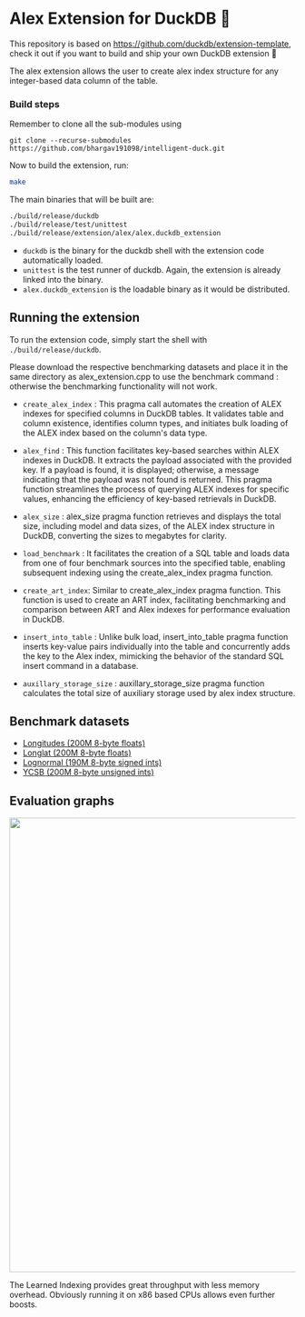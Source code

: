 # Alex Extension for DuckDB 🦆

This repository is based on https://github.com/duckdb/extension-template, check it out if you want to build and ship your own DuckDB extension 🚀

The alex extension allows the user to create alex index structure for any integer-based data column of the table.


### Build steps
Remember to clone all the sub-modules using 

```
git clone --recurse-submodules https://github.com/bhargav191098/intelligent-duck.git
```

Now to build the extension, run:
```sh
make
```
The main binaries that will be built are:
```sh
./build/release/duckdb
./build/release/test/unittest
./build/release/extension/alex/alex.duckdb_extension
```
- `duckdb` is the binary for the duckdb shell with the extension code automatically loaded.
- `unittest` is the test runner of duckdb. Again, the extension is already linked into the binary.
- `alex.duckdb_extension` is the loadable binary as it would be distributed.

## Running the extension
To run the extension code, simply start the shell with `./build/release/duckdb`.


Please download the respective benchmarking datasets and place it in the same directory as alex_extension.cpp to use the benchmark command : otherwise the benchmarking functionality will not work. 

- `create_alex_index` : This pragma call automates the creation of ALEX indexes for specified columns in DuckDB tables. It validates table and column existence, identifies column types, and initiates bulk loading of the ALEX index based on the column's data type.

- `alex_find` : This function facilitates key-based searches within ALEX indexes in DuckDB. It extracts the payload associated with the provided key. If a payload is found, it is displayed; otherwise, a message indicating that the payload was not found is returned. This pragma function streamlines the process of querying ALEX indexes for specific values, enhancing the efficiency of key-based retrievals in DuckDB.

- `alex_size` : 
alex_size pragma function retrieves and displays the total size, including model and data sizes, of the ALEX index structure in DuckDB, converting the sizes to megabytes for clarity.

- `load_benchmark` : It facilitates the creation of a SQL table and loads data from one of four benchmark sources into the specified table, enabling subsequent indexing using the create_alex_index pragma function.

- `create_art_index`: Similar to create_alex_index pragma function. This function is used to create an ART index, facilitating benchmarking and comparison between ART and Alex indexes for performance evaluation in DuckDB.

- `insert_into_table` : Unlike bulk load, insert_into_table pragma function inserts key-value pairs individually into the table and concurrently adds the key to the Alex index, mimicking the behavior of the standard SQL insert command in a database.

- `auxillary_storage_size` : auxillary_storage_size pragma function calculates the total size of auxiliary storage used by alex index structure.

## Benchmark datasets

- <a href = "https://drive.google.com/file/d/1zc90sD6Pze8UM_XYDmNjzPLqmKly8jKl/view">Longitudes (200M 8-byte floats)</a>
- <a href = "https://drive.google.com/file/d/1mH-y_P>cLQ6p8kgAz9SB7ME4KeYAfRfmR/view">Longlat (200M 8-byte floats)</a>
- <a href = "https://drive.google.com/file/d/1y-UBf8CuuFgAZkUg_2b_G8zh4iF_N-mq/view">Lognormal (190M 8-byte signed ints)</a>
- <a href = "https://drive.google.com/file/d/1Q89-v4FJLEwIKL3YY3oCeOEs0VUuv5bD/view">YCSB (200M 8-byte unsigned ints)</a>


## Evaluation graphs

<img src = "https://github.com/bhargav191098/intelligent-duck/blob/main/graph-images/benchmarks.png" height="800" width="600" />

The Learned Indexing provides great throughput with less memory overhead. Obviously running it on x86 based CPUs allows even further boosts.
